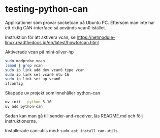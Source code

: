 # testing-python-can

Applikationer som provar socketcan på Ubuntu PC.
Eftersom man inte har ett riktig CAN-interface så används vcan0 istället.

Instruktion för att aktivera vcan, se
https://netmodule-linux.readthedocs.io/en/latest/howto/can.html

Aktiverade vcan på mini-silver-hp

```bash
sudo modprobe vcan
lsmod | grep vcan
sudo ip link add dev vcan0 type vcan
sudo ip link set vcan0 mtu 16
sudo ip link set up vcan0
ifconfig
```

Skapade uv projekt som innehåller python-can 

```bash
uv init --python 3.10
uv add python-can
```

Sedan kan man gå till sender-and-receiver, läs README.md och följ instruktionerna.

Installerade can-utils med: `sudo apt install can-utils`
